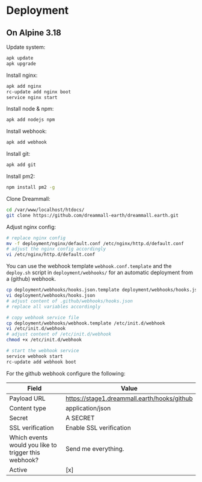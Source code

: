 # Deployment

## On Alpine 3.18

Update system:
```bash
apk update
apk upgrade
```

Install nginx:
```bash
apk add nginx
rc-update add nginx boot
service nginx start
```

Install node & npm:
```bash
apk add nodejs npm
```

Install webhook:
```bash
apk add webhook
```

Install git:
```bash
apk add git
```

Install pm2:
```bash
npm install pm2 -g
```

Clone Dreammall:
```bash
cd /var/www/localhost/htdocs/
git clone https://github.com/dreammall-earth/dreammall.earth.git
```

Adjust nginx config:
```bash
# replace nginx config
mv -f deployment/nginx/default.conf /etc/nginx/http.d/default.conf
# adjust the nginx config accordingly
vi /etc/nginx/http.d/default.conf
```

You can use the webhook template `webhook.conf.template` and the `deploy.sh` script in `deployment/webhooks/` for an automatic deployment from a (github) webhook.
```bash
cp deployment/webhooks/hooks.json.template deployment/webhooks/hooks.json
vi deployment/webhooks/hooks.json
# adjust content of .github/webhooks/hooks.json
# replace all variables accordingly

# copy webhook service file
cp deployment/webhooks/webhook.template /etc/init.d/webhook
vi /etc/init.d/webhook
# adjust content of /etc/init.d/webhook
chmod +x /etc/init.d/webhook

# start the webhook service
service webhook start
rc-update add webhook boot
```

For the github webhook configure the following:

| Field                                                | Value                                       |
|------------------------------------------------------|---------------------------------------------|
| Payload URL                                          | https://stage1.dreammall.earth/hooks/github |
| Content type                                         | application/json                            |
| Secret                                               | A SECRET                                    |
| SSL verification                                     | Enable SSL verification                     |
| Which events would you like to trigger this webhook? | Send me everything.                         |
| Active                                               | [x]                                         |